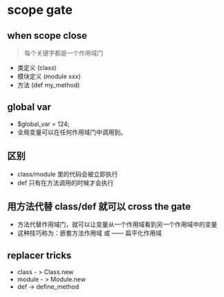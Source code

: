 # scope gate

## when scope close
> 每个关键字都是一个作用域门

- 类定义 (class)
- 模块定义 (module xxx)
- 方法 (def my_method)

## global var
- $global_var = 124;
- 全局变量可以在任何作用域门中调用到。

## 区别
- class/module 里的代码会被立即执行
- def 只有在方法调用的时候才会执行

## 用方法代替 class/def 就可以 cross the gate
- 方法代替作用域门，就可以让变量从一个作用域看到另一个作用域中的变量
- 这种技巧称为：嵌套方法作用域 或 —— 扁平化作用域

## replacer tricks
- class - > Class.new
- module - > Module.new
- def -> define_method











